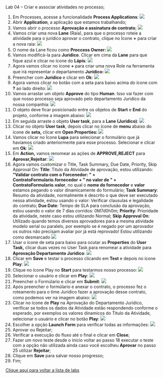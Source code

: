 ﻿Lab 04 – Criar e associar atividades no processo;

1. Em Processes, acesse a funcionalidade **Process Applications**:
   ![](Aspose.Words.2b69f4e8-d131-4524-b9f4-e07d5f2f1f9d.001.png)
1. Abrir **Application**, a aplicação que estamos trabalhando;
1. Vamos abrir o processo **Aprovação e assinatura de contrato**;
   ![](Aspose.Words.2b69f4e8-d131-4524-b9f4-e07d5f2f1f9d.002.png)
1. Vamos criar uma nova **Lane** (Raia), para que o processo roteie a atividade para o jurídico aprovar o contrato, clique no Ícone **+** para criar a nova raia:
   ![](Aspose.Words.2b69f4e8-d131-4524-b9f4-e07d5f2f1f9d.003.png)
1. O nome da Lane ficou como **Proccess Owner:
   ![](Aspose.Words.2b69f4e8-d131-4524-b9f4-e07d5f2f1f9d.004.png)**
1. Vamos modificá-la para **Juridico**. Clicar em cima da **Lane** para que fique azul e clicar no ícone do **Lápis**:
   ![](Aspose.Words.2b69f4e8-d131-4524-b9f4-e07d5f2f1f9d.005.png)
1. Agora vamos clicar no ícone **+** para criar uma nova Role na ferramenta que irá representar o departamento **Jurídico:**
   ![](Aspose.Words.2b69f4e8-d131-4524-b9f4-e07d5f2f1f9d.006.png)
1. Preencher com **Juridico** e clicar em **Ok**:
   ![](Aspose.Words.2b69f4e8-d131-4524-b9f4-e07d5f2f1f9d.007.png)
1. Agora vamos clicar no botão com a seta para baixo acima do ícone com **?** ao lado direito:
   ![](Aspose.Words.2b69f4e8-d131-4524-b9f4-e07d5f2f1f9d.008.png)
1. Vamos arrastar um objeto **Approve** do tipo **Human**. Isso vai fazer com que nosso processo seja aprovado pelo departamento Juridico da nossa companhia:
   ![](Aspose.Words.2b69f4e8-d131-4524-b9f4-e07d5f2f1f9d.009.png)
1. O objeto deve ficar posicionado entre os objetos de **Start** e **End** do projeto, conforme a imagem abaixo:
   ![](Aspose.Words.2b69f4e8-d131-4524-b9f4-e07d5f2f1f9d.010.png)
1. Em seguida arraste o objeto **User task**, para a **Lane (Juridico)**:
   ![](Aspose.Words.2b69f4e8-d131-4524-b9f4-e07d5f2f1f9d.011.png)
1. Clicar no objeto **User task**, depois clicar no ícone de **menu** abaixo do ícone de **seta,** clicar em **Open Properties:
   ![](Aspose.Words.2b69f4e8-d131-4524-b9f4-e07d5f2f1f9d.012.png)**
1. Vamos clicar no Ícone **Lupa** para selecionar o formulário que já haviamos criado anteriormente para esse processo. Selecionar e clicar em **Ok**:
   ![](Aspose.Words.2b69f4e8-d131-4524-b9f4-e07d5f2f1f9d.013.png)
1. Em **Action,** vamos renomear as ações de **APPROVE,REJECT** para **Aprovar,Rejeitar**:
   ![](Aspose.Words.2b69f4e8-d131-4524-b9f4-e07d5f2f1f9d.014.png)
1. Agora vamos customizar o Title, Task Summary, Due Date, Priority, Skip Approval On:
   **Title**: Titulo da Atividade de aprovação, estou utilizando: **"Validar contrato com o Forcenedor: " + ContratoFormulario.fornecedor + " no valor de " + ContratoFormulario.valor**, no qual o **nome do fornecedor** e **valor** estamos pegando o valor dinamicamente do formulário;
   **Task Summary**: Resumo da atividade, normalmente é descrito o que deve ser executado nessa atividade, estou usando o valor: Verificar clausulas e legalidade do contrato;
   **Due Date**: Tempo de SLA para conclusão da aprovação, estou usando o valor de 7 dias corridos: 0M7d0h0m;
   **Priority**: Prioridade da atividade, neste caso estou utilizando Normal;
   **Skip Approval On**: Utilizado quando temos diversos aprovadores para a mesma atividade modelo serial ou paralelo, por exemplo se é negado por um aprovador os outros não precisam avaliar por já está reprovado! Estou utilizando como desmarcado
   ![](Aspose.Words.2b69f4e8-d131-4524-b9f4-e07d5f2f1f9d.015.png)
1. Usar o ícone de seta para baixo para ocutar as **Properties** do **User Task,** clicar duas vezes no User Task para renomear a atividade para **Aprovação Departamento Juridico**:
   ![](Aspose.Words.2b69f4e8-d131-4524-b9f4-e07d5f2f1f9d.016.png)
1. Clicar em **Save** e testar o processo clicando em **Test** e depois no ícone **Play**:
   ![](Aspose.Words.2b69f4e8-d131-4524-b9f4-e07d5f2f1f9d.017.png)
1. Clique no ícone Play no **Start** para testarmos nosso processo:
   ![](Aspose.Words.2b69f4e8-d131-4524-b9f4-e07d5f2f1f9d.018.png)
1. Selecionar o usuário e clicar em **Play**:
   ![](Aspose.Words.2b69f4e8-d131-4524-b9f4-e07d5f2f1f9d.019.png)
1. Preencher o Formúlario e clicar em **Submit**:
   ![](Aspose.Words.2b69f4e8-d131-4524-b9f4-e07d5f2f1f9d.020.png)
1. Após preencher o formúlario e anexar o contrato, o processo fez o roteamento para o time Juridico fazer a aprovação desse contrato, como podemos ver na imagem abaixo:
   ![](Aspose.Words.2b69f4e8-d131-4524-b9f4-e07d5f2f1f9d.021.png)
1. Clicar no ícone de **Play** na Aprovação do Departamento Juridico, verificar se todos os dados da Atividade estão respondendo conforme o esperado, por exemplos os valores dinamicos do Titulo da Atividade, selecionar o usuário e clicar no botão **Play**:
   ![](Aspose.Words.2b69f4e8-d131-4524-b9f4-e07d5f2f1f9d.022.png)
1. Escolher a opção **Launch Form** para verificar todas as informações:
   ![](Aspose.Words.2b69f4e8-d131-4524-b9f4-e07d5f2f1f9d.023.png)
1. Aprovar ou Rejeitar;
1. Verificar a execução do fluxo até o final e clicar em **Close**;
1. Fazer um novo teste desde o inicio voltar ao passo 18 executar o teste com a opção não utilizada ainda caso você escolheu **Aprovar** no passo 25 utilizar **Rejeitar**;
1. Clique em **Save** para salvar nosso progresso;
1. Fim;


[Clique aqui para voltar a lista de labs](https://github.com/vhakamine/OIC_HANDS_ON/blob/main/README.md)
